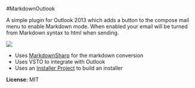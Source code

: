 #MarkdownOutlook

A simple plugin for Outlook 2013 which adds a button to the compose mail menu to enable Markdown mode. When enabled your email will be turned from Markdown syntax to html when sending.

![](http://matthewmanela.com/images/markdownoutlook2.png)

* Uses [MarkdownSharp](http://code.google.com/p/markdownsharp/) for the markdown conversion
* Uses VSTO to integrate with Outlook
* Uses an [Installer Project](http://visualstudiogallery.msdn.microsoft.com/9abe329c-9bba-44a1-be59-0fbf6151054d) to build an installer


__License:__ MIT

